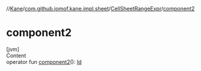 //[Kane](../../index.md)/[com.github.jomof.kane.impl.sheet](../index.md)/[CellSheetRangeExpr](index.md)/[component2](component2.md)



# component2  
[jvm]  
Content  
operator fun [component2](component2.md)(): [Id](../../com.github.jomof.kane.impl/index.md#%5Bcom.github.jomof.kane.impl%2FId%2F%2F%2FPointingToDeclaration%2F%5D%2FClasslikes%2F-2050809013)  



